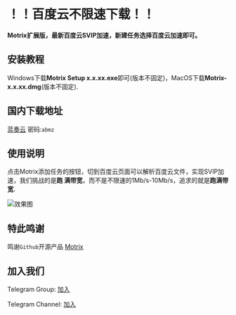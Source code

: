 # ！！百度云不限速下载！！

**Motrix扩展版，最新百度云SVIP加速，新建任务选择百度云加速即可。**

## 安装教程

Windows下载**Motrix Setup x.x.xx.exe**即可(版本不固定)，MacOS下载**Motrix-x.x.xx.dmg**(版本不固定).

## 国内下载地址

[蓝奏云](https://wws.lanzous.com/b01trdamd) 密码:`abmz`

## 使用说明

点击Motrix添加任务的按钮，切到百度云页面可以解析百度云文件，实现SVIP加速，我们挑战的是**跑
满带宽**，而不是不限速的1Mb/s-10Mb/s，追求的就是**跑满带宽**.

![效果图](https://images.gitee.com/uploads/images/2020/1202/130025_22776d30_8394411.gif)

## 特此鸣谢

鸣谢`Github`开源产品 [Motrix](https://github.com/agalwood/Motrix)

## 加入我们
Telegram Group: <a href="https://t.me/baidu_disk" target="_blank">加入</a>

Telegram Channel: <a href="https://t.me/baidu_disk_channel" target="_blank">加入</a>
